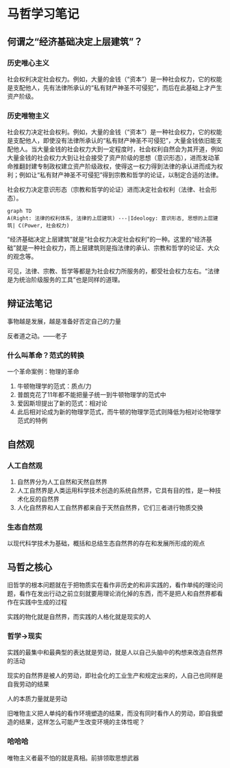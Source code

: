 # 马哲学习笔记

## 何谓之“经济基础决定上层建筑”？

### 历史唯心主义

社会权利决定社会权力。例如，大量的金钱（“资本”）是一种社会权力，它的权能是支配他人，先有法律所承认的“私有财产神圣不可侵犯”，而后在此基础上才产生资产阶级。

### 历史唯物主义

社会权力决定社会权利。例如，大量的金钱（“资本”）是一种社会权力，它的权能是支配他人，即使没有法律所承认的“私有财产神圣不可侵犯”，大量金钱依旧能支配他人。当大量金钱的社会权力大到一定程度时，社会权利自然会为其开道，例如大量金钱的社会权力大到让社会接受了资产阶级的思想（意识形态），进而发动革命推翻封建专制政权建立资产阶级政权，使得这一权力得到法律的承认进而成为权利；例如让“私有财产神圣不可侵犯”得到宗教和哲学的论证，以制定合适的法律。


社会权力决定意识形态（宗教和哲学的论证）进而决定社会权利（法律、社会形态）。
```mermaid
graph TD
A(Right: 法律的权利体系, 法律的上层建筑) ---|Ideology: 意识形态, 思想的上层建筑| C(Power, 社会权力)
```

“经济基础决定上层建筑”就是“社会权力决定社会权利”的一种。这里的“经济基础”就是一种社会权力，而上层建筑则是指法律的承认、宗教和哲学的论证、大众的观念等。

可见，法律、宗教、哲学等都是为社会权力所服务的，都受社会权力左右。“法律是为统治阶级服务的工具”也是同样的道理。

## 辩证法笔记

事物越是发展，越是准备好否定自己的力量

反者道之动。——老子

### 什么叫革命？范式的转换

一个革命案例：物理的革命

1. 牛顿物理学的范式：质点/力
2. 普朗克花了11年都不能把量子统一到牛顿物理学的范式中
3. 爱因斯坦提出了新的范式：相对论
4. 此后相对论成为新的物理学范式，而牛顿的物理学范式则降低为相对论物理学范式的特例

## 自然观

### 人工自然观

1. 自然界分为人工自然和天然自然界
2. 人工自然界是人类运用科学技术创造的系统自然界，它具有目的性，是一种技术化反的自然界
3. 人化自然界和人工自然界都来自于天然自然界，它们三者进行物质交换

### 生态自然观

以现代科学技术为基础，概括和总结生态自然界的存在和发展所形成的观点

## 马哲之核心

旧哲学的根本问题就在于把物质实在看作非历史的和非实践的，看作单纯的理论问题，看作在发出行动之前立刻就要用理论消化掉的东西，而不是把人和自然界都看作在实践中生成的过程

实践的物化就是自然界，而实践的人格化就是现实的人

### 哲学->现实

实践的最集中和最典型的表达就是劳动，就是人以自己头脑中的构想来改造自然界的活动

现实的自然界是被人的劳动，即社会化的工业生产和规定出来的，人自己也同样是自我劳动的结果

人的本质力量就是劳动

旧唯物主义把人单纯的看作环境塑造的结果，而没有同时看作人的劳动，即自我塑造的结果，这样怎么可能产生改变环境的主体性呢？

### 哈哈哈

唯物主义者最不怕的就是真相。前排领取思想武器